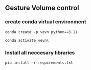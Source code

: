 ## Gesture Volume control

### create conda virtual environment 
```
conda create -p vevn python==3.11

conda activate vevn\
```
### Install all neccesary libraries

```
pip install -r requirements.txt

```